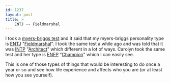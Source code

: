 ```yaml
---
id: 1237
layout: post
title: >
    ENTJ -- Fieldmarshal
---
```


I took a <a href="http://www.eggheadcafe.com/articles/mb/default.asp">myers-briggs test</a> and it said that my myers-briggs personality type is <a href="http://en.wikipedia.org/wiki/ENTJ">ENTJ</a> "<a href="http://en.wikipedia.org/wiki/Fieldmarshal_(Role_Variant)">Fieldmarshal</a>". I took the same test a while ago and was told that it was <a href="http://en.wikipedia.org/wiki/INTP">INTP</a> "<a href="http://en.wikipedia.org/wiki/Architect_(Role_Variant)">Architect</a>" which different in a lot of ways. Carolyn took the same test and her type is <a href="http://en.wikipedia.org/wiki/ENFP">ENFP</a> "<a href="http://en.wikipedia.org/wiki/Champion_(Role_Variant)">Champion</a>" which I can easily see.

This is one of those types of things that would be interesting to do once a year or so and see how life experience and affects who you are (or at least how you see yourself).
